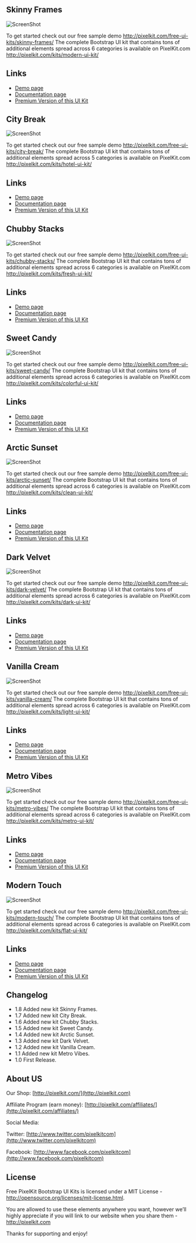 ## Skinny Frames

![ScreenShot](http://pixelkit.com/wp-content/uploads/2013/11/Slider_1_SkinnyFrames.jpg)

To get started check out our free sample demo <http://pixelkit.com/free-ui-kits/skinny-frames/> The complete Bootstrap UI kit that contains tons of additional elements spread across 6 categories is available on PixelKit.com <http://pixelkit.com/kits/modern-ui-kit/>

## Links

+ [Demo page](http://pixelkit.com/free-ui-kits/skinny-frames/)
+ [Documentation page](http://pixelkit.com/free-ui-kits/skinny-frames/docs/)
+ [Premium Version of this UI Kit](http://pixelkit.com/kits/modern-ui-kit/)

## City Break

![ScreenShot](http://pixelkit.com/free-ui-kits/city-break/city-break.jpg)

To get started check out our free sample demo <http://pixelkit.com/free-ui-kits/city-break/> The complete Bootstrap UI kit that contains tons of additional elements spread across 5 categories is available on PixelKit.com <http://pixelkit.com/kits/hotel-ui-kit/>

## Links

+ [Demo page](http://pixelkit.com/free-ui-kits/city-break/)
+ [Documentation page](http://pixelkit.com/free-ui-kits/city-break/docs/)
+ [Premium Version of this UI Kit](http://pixelkit.com/kits/hotel-ui-kit/)

## Chubby Stacks

![ScreenShot](http://pixelkit.com/wp-content/uploads/2013/07/01.TheBasics.jpg)

To get started check out our free sample demo <http://pixelkit.com/free-ui-kits/chubby-stacks/> The complete Bootstrap UI kit that contains tons of additional elements spread across 6 categories is available on PixelKit.com <http://pixelkit.com/kits/fresh-ui-kit/>

## Links

+ [Demo page](http://pixelkit.com/free-ui-kits/chubby-stacks/)
+ [Documentation page](http://pixelkit.com/free-ui-kits/chubby-stacks/docs/)
+ [Premium Version of this UI Kit](http://pixelkit.com/kits/fresh-ui-kit/)

## Sweet Candy

![ScreenShot](http://pixelkit.com/wp-content/uploads/2013/05/The-Basics1.jpg)

To get started check out our free sample demo <http://pixelkit.com/free-ui-kits/sweet-candy/> The complete Bootstrap UI kit that contains tons of additional elements spread across 6 categories is available on PixelKit.com <http://pixelkit.com/kits/colorful-ui-kit/>

## Links

+ [Demo page](http://pixelkit.com/free-ui-kits/sweet-candy/)
+ [Documentation page](http://pixelkit.com/free-ui-kits/sweet-candy/docs/)
+ [Premium Version of this UI Kit](http://pixelkit.com/kits/colorful-ui-kit/)

## Arctic Sunset

![ScreenShot](http://pixelkit.com/wp-content/uploads/2013/04/The-Basics.jpg)

To get started check out our free sample demo <http://pixelkit.com/free-ui-kits/arctic-sunset/> The complete Bootstrap UI kit that contains tons of additional elements spread across 6 categories is available on PixelKit.com <http://pixelkit.com/kits/clean-ui-kit/>

## Links

+ [Demo page](http://pixelkit.com/free-ui-kits/arctic-sunset/)
+ [Documentation page](http://pixelkit.com/free-ui-kits/arctic-sunset/docs/)
+ [Premium Version of this UI Kit](http://pixelkit.com/kits/clean-ui-kit/)

## Dark Velvet

![ScreenShot](http://pixelkit.com/wp-content/uploads/2013/05/01.Basics1.jpg)

To get started check out our free sample demo <http://pixelkit.com/free-ui-kits/dark-velvet/> The complete Bootstrap UI kit that contains tons of additional elements spread across 6 categories is available on PixelKit.com <http://pixelkit.com/kits/dark-ui-kit/>

## Links

+ [Demo page](http://pixelkit.com/free-ui-kits/dark-velvet/)
+ [Documentation page](http://pixelkit.com/free-ui-kits/dark-velvet/docs/)
+ [Premium Version of this UI Kit](http://pixelkit.com/kits/dark-ui-kit/)

## Vanilla Cream

![ScreenShot](http://pixelkit.com/wp-content/uploads/2013/05/The-Basics.jpg)

To get started check out our free sample demo <http://pixelkit.com/free-ui-kits/vanilla-cream/> The complete Bootstrap UI kit that contains tons of additional elements spread across 6 categories is available on PixelKit.com <http://pixelkit.com/kits/light-ui-kit/>

## Links

+ [Demo page](http://pixelkit.com/free-ui-kits/vanilla-cream/)
+ [Documentation page](http://pixelkit.com/free-ui-kits/vanilla-cream/docs/)
+ [Premium Version of this UI Kit](http://pixelkit.com/kits/light-ui-kit/)

## Metro Vibes

![ScreenShot](http://pixelkit.com/wp-content/uploads/2013/10/metro-vibes.jpg)

To get started check out our free sample demo <http://pixelkit.com/free-ui-kits/metro-vibes/> The complete Bootstrap UI kit that contains tons of additional elements spread across 6 categories is available on PixelKit.com <http://pixelkit.com/kits/metro-ui-kit/>

## Links

+ [Demo page](http://pixelkit.com/free-ui-kits/metro-vibes/)
+ [Documentation page](http://pixelkit.com/free-ui-kits/metro-vibes/docs/)
+ [Premium Version of this UI Kit](http://pixelkit.com/kits/metro-ui-kit/)

## Modern Touch

![ScreenShot](http://pixelkit.com/wp-content/uploads/2013/07/TheBasics.jpg)

To get started check out our free sample demo <http://pixelkit.com/free-ui-kits/modern-touch/> The complete Bootstrap UI kit that contains tons of additional elements spread across 6 categories is available on PixelKit.com <http://pixelkit.com/kits/flat-ui-kit/>

## Links

+ [Demo page](http://pixelkit.com/free-ui-kits/modern-touch/)
+ [Documentation page](http://pixelkit.com/free-ui-kits/modern-touch/docs/)
+ [Premium Version of this UI Kit](http://pixelkit.com/kits/flat-ui-kit/)

## Changelog

+ 1.8 Added new kit Skinny Frames.
+ 1.7 Added new kit City Break.
+ 1.6 Added new kit Chubby Stacks.
+ 1.5 Added new kit Sweet Candy.
+ 1.4 Added new kit Arctic Sunset.
+ 1.3 Added new kit Dark Velvet.
+ 1.2 Added new kit Vanilla Cream.
+ 1.1 Added new kit Metro Vibes.
+ 1.0 First Release.
 
## About US
 
Our Shop: [http://pixelkit.com/](http://pixelkit.com)

Affiliate Program (earn money): [http://pixelkit.com/affiliates/](http://pixelkit.com/affiliates/)

Social Media:

Twitter: [http://www.twitter.com/pixelkitcom](http://www.twitter.com/pixelkitcom)

Facebook: [http://www.facebook.com/pixelkitcom](http://www.facebook.com/pixelkitcom)

## License

Free PixelKit Bootstrap UI Kits is licensed under a MIT License - http://opensource.org/licenses/mit-license.html. 

You are allowed to use these elements anywhere you want, however we’ll highly appreciate if you will link to our website when you share them - http://pixelkit.com

Thanks for supporting and enjoy!
